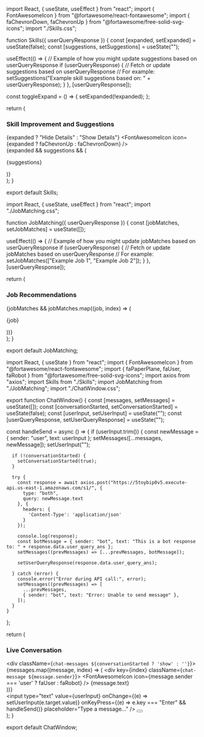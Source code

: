 import React, { useState, useEffect } from "react";
import { FontAwesomeIcon } from "@fortawesome/react-fontawesome";
import { faChevronDown, faChevronUp } from "@fortawesome/free-solid-svg-icons";
import "./Skills.css";

function Skills({ userQueryResponse }) {
  const [expanded, setExpanded] = useState(false);
  const [suggestions, setSuggestions] = useState("");

  useEffect(() => {
    // Example of how you might update suggestions based on userQueryResponse
    if (userQueryResponse) {
      // Fetch or update suggestions based on userQueryResponse
      // For example:
      setSuggestions("Example skill suggestions based on: " + userQueryResponse);
    }
  }, [userQueryResponse]);

  const toggleExpand = () => {
    setExpanded(!expanded);
  };

  return (
    <div className="uploading-section">
      <h3>Skill Improvement and Suggestions</h3>
      <div className="toggle-button" onClick={toggleExpand}>
        <span>{expanded ? "Hide Details" : "Show Details"}</span>
        <FontAwesomeIcon icon={expanded ? faChevronUp : faChevronDown} />
      </div>
      {expanded && suggestions && (
        <div className="content">
          <p>{suggestions}</p>
        </div>
      )}
    </div>
  );
}

export default Skills;





import React, { useState, useEffect } from "react";
import "./JobMatching.css";

function JobMatching({ userQueryResponse }) {
  const [jobMatches, setJobMatches] = useState([]);

  useEffect(() => {
    // Example of how you might update jobMatches based on userQueryResponse
    if (userQueryResponse) {
      // Fetch or update jobMatches based on userQueryResponse
      // For example:
      setJobMatches(["Example Job 1", "Example Job 2"]);
    }
  }, [userQueryResponse]);

  return (
    <div className="preview">
      <h3>Job Recommendations</h3>
      {jobMatches && jobMatches.map((job, index) => (
        <p key={index}>{job}</p>
      ))}
    </div>
  );
}

export default JobMatching;





import React, { useState } from "react";
import { FontAwesomeIcon } from "@fortawesome/react-fontawesome";
import { faPaperPlane, faUser, faRobot } from "@fortawesome/free-solid-svg-icons";
import axios from "axios";
import Skills from "./Skills";
import JobMatching from "./JobMatching";
import "./ChatWindow.css";

export function ChatWindow() {
  const [messages, setMessages] = useState([]);
  const [conversationStarted, setConversationStarted] = useState(false);
  const [userInput, setUserInput] = useState("");
  const [userQueryResponse, setUserQueryResponse] = useState("");

  const handleSend = async () => {
    if (userInput.trim()) {
      const newMessage = { sender: "user", text: userInput };
      setMessages([...messages, newMessage]);
      setUserInput("");

      if (!conversationStarted) {
        setConversationStarted(true);
      }

      try {
        const response = await axios.post("https://5toybip0v5.execute-api.us-east-1.amazonaws.com/s1/", {
          type: "both",
          query: newMessage.text
        }, {
          headers: {
            'Content-Type': 'application/json'
          }
        });

        console.log(response);
        const botMessage = { sender: "bot", text: "This is a bot response to: " + response.data.user_query_ans };
        setMessages((prevMessages) => [...prevMessages, botMessage]);

        setUserQueryResponse(response.data.user_query_ans);

      } catch (error) {
        console.error("Error during API call:", error);
        setMessages((prevMessages) => [
          ...prevMessages,
          { sender: "bot", text: "Error: Unable to send message" },
        ]);
      }
    }
  };

  return (
    <div className="chat-window">
      <div className="chat-content">
        <h3>Live Conversation</h3>
        <div className={`chat-messages ${conversationStarted ? 'show' : ''}`}>
          {messages.map((message, index) => (
            <div key={index} className={`chat-message ${message.sender}`}>
              <FontAwesomeIcon icon={message.sender === 'user' ? faUser : faRobot} />
              {message.text}
            </div>
          ))}
        </div>
        <div className="chat-input">
          <input
            type="text"
            value={userInput}
            onChange={(e) => setUserInput(e.target.value)}
            onKeyPress={(e) => e.key === "Enter" && handleSend()}
            placeholder="Type a message..."
          />
          <button onClick={handleSend}>
            <FontAwesomeIcon icon={faPaperPlane} />
          </button>
        </div>
      </div>
      <Skills userQueryResponse={userQueryResponse} />
      <JobMatching userQueryResponse={userQueryResponse} />
    </div>
  );
}

export default ChatWindow;
